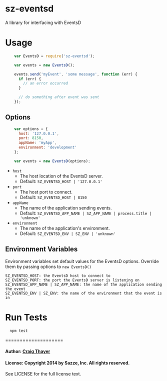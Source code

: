 sz-eventsd
====================

A library for interfacing with EventsD

Usage
====================

``` js
    var EventsD = require('sz-eventsd');

    var events = new EventsD();

    events.send('myEvent', 'some message', function (err) {
      if (err) {
        // an error occurred
      }

      // do something after event was sent
    });
```

## Options

``` js
    var options = {
      host: '127.0.0.1',
      port: 8150,
      appName: 'myApp',
      environment: 'development'
    };

    var events = new EventsD(options);
```

* `host`
    * The host location of the EventsD server.
    * Default: `SZ_EVENTSD_HOST | '127.0.0.1'`
* `port`
    * The host port to connect.
    * Default: `SZ_EVENTSD_HOST | 8150`
* `appName`
    * The name of the application sending events.
    * Default: `SZ_EVENTSD_APP_NAME | SZ_APP_NAME | process.title | 'unknown'`
* `environment`
    * The name of the application's environment.
    * Default: `SZ_EVENTSD_ENV | SZ_ENV | 'unknown'`

## Environment Variables

Environment variables set default values for the EventsD options.  Override them by passing options to `new EventsD()`

```
SZ_EVENTSD_HOST: the EventsD host to connect to
SZ_EVENTSD_PORT: the port the EventsD server is listening on
SZ_EVENTSD_APP_NAME | SZ_APP_NAME: the name of the application sending the event
SZ_EVENTSD_ENV | SZ_ENV: the name of the environment that the event is in
```

Run Tests
====================

```
  npm test
```

====================

#### Author: [Craig Thayer](https://gitlab.sazze.com/u/craig)

#### License: Copyright 2014 by Sazze, Inc.  All rights reserved.

See LICENSE for the full license text.

